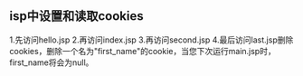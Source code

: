 isp中设置和读取cookies
----------------

1.先访问hello.jsp
2.再访问index.jsp
3.再访问second.jsp
4.最后访问last.jsp删除cookies，删除一个名为"first_name"的cookie，当您下次运行main.jsp时，first_name将会为null。